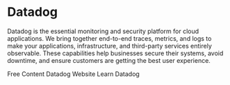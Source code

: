 # Datadog

Datadog is the essential monitoring and security platform for cloud applications. We bring together end-to-end traces, metrics, and logs to make your applications, infrastructure, and third-party services entirely observable. These capabilities help businesses secure their systems, avoid downtime, and ensure customers are getting the best user experience.

<ResourceGroupTitle>Free Content</ResourceGroupTitle>
<BadgeLink colorScheme='blue' badgeText='Framework Website' href='https://www.datadoghq.com/'>Datadog Website</BadgeLink>
<BadgeLink badgeText='Course' colorScheme='green' href='https://learn.datadoghq.com/'>Learn Datadog</BadgeLink>
